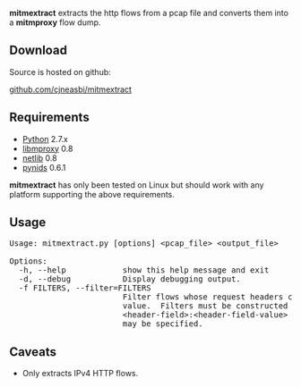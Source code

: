 __mitmextract__ extracts the http flows from a pcap file and 
converts them into a __mitmproxy__ flow dump.

Download
--------

Source is hosted on github: 

[github.com/cjneasbi/mitmextract](http://github.com/cjneasbi/mitmextract)

Requirements
------------

* [Python](http://www.python.org) 2.7.x
* [libmproxy](http://github.com/cortesi/mitmproxy) 0.8
* [netlib](http://github.com/cortesi/netlib) 0.8
* [pynids](http://jon.oberheide.org/pynids/) 0.6.1

__mitmextract__ has only been tested on Linux but should work with
any platform supporting the above requirements.

Usage
-----

<pre>
Usage: mitmextract.py [options] &lt;pcap_file&gt; &lt;output_file&gt;

Options:
  -h, --help            show this help message and exit
  -d, --debug           Display debugging output.
  -f FILTERS, --filter=FILTERS
                        Filter flows whose request headers contain a specified
                        value.  Filters must be constructed with the format
                        &lt;header-field&gt;:&lt;header-field-value&gt; .  Multiple filters
                        may be specified.
</pre>

Caveats
-------

* Only extracts IPv4 HTTP flows.
